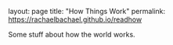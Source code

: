 layout: page
title: "How Things Work"
permalink: https://rachaelbachael.github.io/readhow

Some stuff about how the world works.
